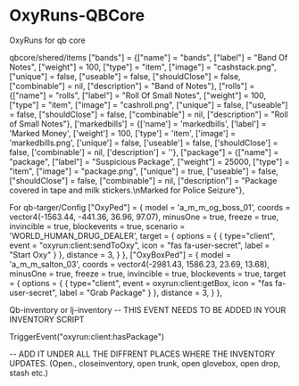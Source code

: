 # OxyRuns-QBCore
OxyRuns for qb core

qbcore/shered/items
["bands"] 					 = {["name"] = "bands", 			 	["label"] = "Band Of Notes", 		        ["weight"] = 100, 		["type"] = "item", 		["image"] = "cashstack.png", 				["unique"] = false, 		["useable"] = false, 	["shouldClose"] = false,   ["combinable"] = nil,   ["description"] = "Band of Notes"},
["rolls"] 					 = {["name"] = "rolls", 			 	["label"] = "Roll Of Small Notes", 		        ["weight"] = 100, 		["type"] = "item", 		["image"] = "cashroll.png", 				["unique"] = false, 		["useable"] = false, 	["shouldClose"] = false,   ["combinable"] = nil,   ["description"] = "Roll of Small Notes"},
['markedbills'] 				 = {['name'] = 'markedbills', 			  	  	['label'] = 'Marked Money', 			['weight'] = 100, 		['type'] = 'item', 		['image'] = 'markedbills.png', 			['unique'] = false, 		['useable'] = false, 	['shouldClose'] = false,   ['combinable'] = nil,   ['description'] = ''},
["package"] 					 = {["name"] = "package", 			 	["label"] = "Suspicious Package", 		        ["weight"] = 25000, 		["type"] = "item", 		["image"] = "package.png", 				["unique"] = true, 		["useable"] = false, 	["shouldClose"] = false,   ["combinable"] = nil,   ["description"] = "Package covered in tape and milk stickers.\nMarked for Police Seizure"},

For qb-targer/Config
["OxyPed"] = {
		model = 'a_m_m_og_boss_01', 
		coords = vector4(-1563.44, -441.36, 36.96, 97.07),
		minusOne = true, 
		freeze = true, 
		invincible = true, 
		blockevents = true,
		scenario = 'WORLD_HUMAN_DRUG_DEALER',
		target = { 
			options = {
				{
					type="client",
					event = "oxyrun:client:sendToOxy",
					icon = "fas fa-user-secret",
					label = "Start Oxy"
				}
			},
		 distance = 3,
	 	}
	},
	["OxyBoxPed"] = {
		model = 'a_m_m_salton_03', 
		coords = vector4(-2981.43, 1586.23, 23.69, 13.68),
		minusOne = true, 
		freeze = true, 
		invincible = true, 
		blockevents = true,
		target = {
			options = {
				{
					type="client",
					event = oxyrun:client:getBox,
					icon = "fas fa-user-secret",
					label = "Grab Package"
				}
			},
		 distance = 3,
	 	}
	},
  
  Qb-inventory or lj-inventory
  -- THIS EVENT NEEDS TO BE ADDED IN YOUR INVENTORY SCRIPT

TriggerEvent("oxyrun:client:hasPackage")

-- ADD IT UNDER ALL THE DIFFRENT PLACES WHERE THE INVENTORY UPDATES. (Open., closeinventory, open trunk, open glovebox, open drop, stash etc.)

